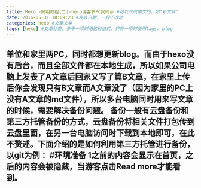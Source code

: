 ```yaml
---
title: Hexo -简明教程(二)-hexo博客多PC间同步 #可以改成中文的，如“新文章”
date: 2016-05-31 18:09:23 #发表日期，一般不改动
categories: hexo #文章文类
tags: [hexo] #文章标签，多于一项时用这种格式，只有一项时使用tags: blog
---
```

单位和家里两PC，同时都想更新blog。而由于hexo没有后台，而且全部文件都在本地生成，所以如果公司电脑上发表了A文章后回家又写了篇B文章，在家里上传后你会发现只有B文章而A文章没了（因为家里的PC上没有A文章的md文件），所以多台电脑同时用来写文章的时候，需要解决备份问题。    备份一般有云盘备份和第三方托管备份的方式，云盘备份将相关文件打包传到云盘里面，在另一台电脑访问时下载到本地即可，在此不赘述。下面介绍的是如何利用第三方托管进行备份，以git为例：
#环境准备
1之前的内容会显示在首页，之后的内容会被隐藏，当游客点击Read more才能看到。
---
